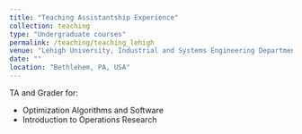 ```yaml
---
title: "Teaching Assistantship Experience"
collection: teaching
type: "Undergraduate courses"
permalink: /teaching/teaching_lehigh
venue: "Lehigh University, Industrial and Systems Engineering Department"
date: ""
location: "Bethlehem, PA, USA"
---
```


TA and Grader for:
  * Optimization Algorithms and Software
  * Introduction to Operations Research
